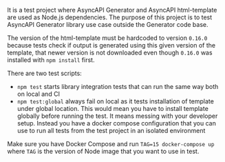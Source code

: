 It is a test project where AsyncAPI Generator and AsyncAPI html-template are used as Node.js dependencies.
The purpose of this project is to test AsyncAPI Generator library use case outside the Generator code base.

The version of the html-template must be hardcoded to version `0.16.0` because tests check if output is generated using this given version of the template, that newer version is not downloaded even though `0.16.0` was installed with `npm install` first.

There are two test scripts:
- `npm test` starts library integration tests that can run the same way both on local and CI
- `npm test:global` always fail on local as it tests installation of template under global location. This would mean you have to install template globally before running the test. It means messing with your developer setup. Instead you have a docker compose configuration that you can use to run all tests from the test project in an isolated environment

Make sure you have Docker Compose and run `TAG=15 docker-compose up` where `TAG` is the version of Node image that you want to use in test.